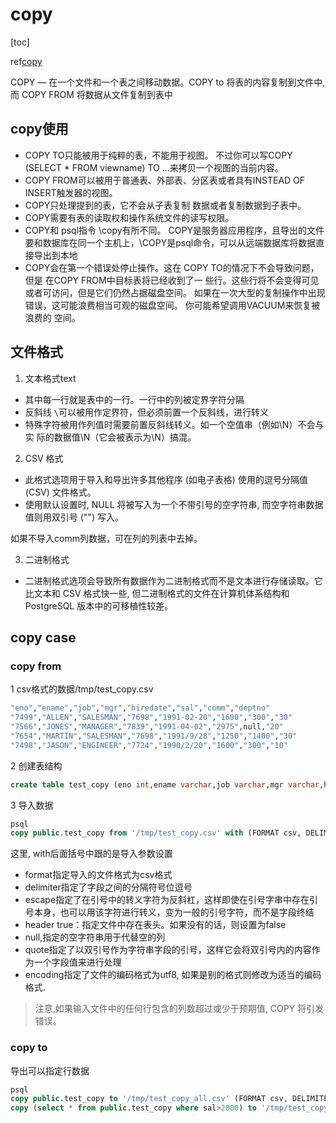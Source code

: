 # copy

[toc]

ref[copy](https://www.postgresql.org/docs/12/sql-copy.html)

COPY — 在一个文件和一个表之间移动数据。COPY to 将表的内容复制到文件中, 而 COPY FROM 将数据从文件复制到表中

## copy使用

* COPY TO只能被用于纯粹的表，不能用于视图。 不过你可以写COPY (SELECT * FROM viewname) TO ...来拷贝一个视图的当前内容。
* COPY FROM可以被用于普通表、外部表、分区表或者具有INSTEAD OF INSERT触发器的视图。
* COPY只处理提到的表，它不会从子表复制 数据或者复制数据到子表中。
* COPY需要有表的读取权和操作系统文件的读写权限。
* COPY和 psql指令 \copy有所不同。 COPY是服务器应用程序，且导出的文件要和数据库在同一个主机上，\COPY是psql命令，可以从远端数据库将数据直接导出到本地
* COPY会在第一个错误处停止操作。这在 COPY TO的情况下不会导致问题，但是 在COPY FROM中目标表将已经收到了一 些行。这些行将不会变得可见或者可访问，但是它们仍然占据磁盘空间。 如果在一次大型的复制操作中出现错误，这可能浪费相当可观的磁盘空间。 你可能希望调用VACUUM来恢复被浪费的 空间。

## 文件格式

1. 文本格式text

* 其中每一行就是表中的一行。一行中的列被定界字符分隔
* 反斜线 `\`可以被用作定界符，但必须前置一个反斜线，进行转义
* 特殊字符被用作列值时需要前置反斜线转义。如一个空值串（例如\N）不会与实 际的数据值\N（它会被表示为\\N）搞混。

2. CSV 格式

* 此格式选项用于导入和导出许多其他程序 (如电子表格) 使用的逗号分隔值 (CSV) 文件格式。
* 使用默认设置时, NULL 将被写入为一个不带引号的空字符串, 而空字符串数据值则用双引号 ("") 写入。

如果不导入comm列数据，可在列的列表中去掉。

3. 二进制格式

* 二进制格式选项会导致所有数据作为二进制格式而不是文本进行存储读取。它比文本和 CSV 格式快一些, 但二进制格式的文件在计算机体系结构和 PostgreSQL 版本中的可移植性较差。

## copy case

### copy from

1 csv格式的数据/tmp/test_copy.csv

``` bash
"eno","ename","job","mgr","hiredate","sal","comm","deptno"
"7499","ALLEN","SALESMAN","7698","1991-02-20","1600","300","30"
"7566","JONES","MANAGER","7839","1991-04-02","2975",null,"20"
"7654","MARTIN","SALESMAN","7698","1991/9/28","1250","1400","30"
"7498","JASON","ENGINEER","7724","1990/2/20","1600","300","10"
```

2 创建表结构

```sql
create table test_copy (eno int,ename varchar,job varchar,mgr varchar,hiredate timestamp,sal int,comm varchar,deptno int);

```

3 导入数据

```sql
psql
copy public.test_copy from '/tmp/test_copy.csv' with (FORMAT csv, DELIMITER ',', escape '\', header true, quote '"', null 'null', encoding 'UTF8');

```

这里, with后面括号中跟的是导入参数设置

* format指定导入的文件格式为csv格式
* delimiter指定了字段之间的分隔符号位逗号
* escape指定了在引号中的转义字符为反斜杠，这样即使在引号字串中存在引号本身，也可以用该字符进行转义，变为一般的引号字符，而不是字段终结
* header true：指定文件中存在表头。如果没有的话，则设置为false
* null,指定的空字符串用于代替空的列
* quote指定了以双引号作为字符串字段的引号，这样它会将双引号内的内容作为一个字段值来进行处理
* encoding指定了文件的编码格式为utf8, 如果是别的格式则修改为适当的编码格式.

> 注意,如果输入文件中的任何行包含的列数超过或少于预期值, COPY 将引发错误。

### copy to

导出可以指定行数据

```sql
psql
copy public.test_copy to '/tmp/test_copy_all.csv' (FORMAT csv, DELIMITER ',', escape '\', header true, quote '"', null 'null', encoding 'UTF8');
copy (select * from public.test_copy where sal>2000) to '/tmp/test_copy_2000.csv';

```


